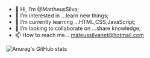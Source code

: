 - 👋 Hi, I’m @MattheusSilva;
- 👀 I’m interested in ...learn new things;
- 🌱 I’m currently learning ...HTML,CSS,JavaScript;
- 💞️ I’m looking to collaborate on ...share knowledge;
- 📫 How to reach me... mateussilvanet@hotmail.com

![Anurag's GitHub stats](https://github-readme-stats.vercel.app/api?usernameMattheusSilva&theme=chartreuse-dark&show_icons=true)

